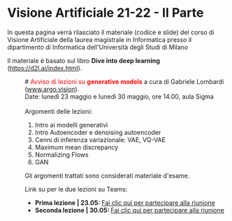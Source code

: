 # Visione Artificiale 21-22 - II Parte

In questa pagina verrà rilasciato il materiale (codice e slide) del corso di Visione Artificiale della laurea magistrale in Informatica presso il dipartimento di Informatica dell'Università degli Studi di Milano

Il materiale è basato sul libro **Dive into deep learning** (https://d2l.ai/index.html).
 


<dl>
							
<dd>
# <font color="red">Avviso di lezioni su <strong>generative models</strong></font>
a cura di Gabriele Lombardi (<a href="https://www.argo.vision)" target="_top">www.argo.vision</a>).<br>
Date: lunedì 23 maggio e lunedì 30 maggio, ore 14.00, aula Sigma<br><br>
Argomenti delle lezioni:
<ol>
<li>Intro ai modelli generativi</li>
<li>Intro Autoencoder e denoising autoencoder</li>
<li>Cenni di inferenza variazionale: VAE, VQ-VAE</li>
<li>Maximum mean discrepancy</li>
<li>Normalizing Flows</li>
<li>GAN</li>
</ol>
Gli argomenti trattati sono considerati materiale d'esame.

Link su per le due lezioni su Teams:
<ul>
<li><strong>Prima lezione | 23.05: </strong><a href="https://teams.microsoft.com/l/meetup-join/19%3ameeting_NzEwMGRlODctN2RjOS00Njg2LWE1ZDMtMzgxMzAzMzdhNWQ3%40thread.v2/0?context=%7b%22Tid%22%3a%221bea38e2-0b2f-4124-af72-0ca7ce974ef6%22%2c%22Oid%22%3a%22aa36c5df-f04f-41f7-bc2c-939a4fd1cb18%22%7d" target="_top">Fai clic qui per partecipare alla riunione</a></li>
									
<li><strong>Seconda lezione | 30.05: </strong><a href="https://teams.microsoft.com/l/meetup-join/19%3ameeting_OGRiMDhkYTEtODNhYi00Yjc4LWI0NWUtMDE3OGE2YWRlNGEx%40thread.v2/0?context=%7b%22Tid%22%3a%221bea38e2-0b2f-4124-af72-0ca7ce974ef6%22%2c%22Oid%22%3a%22aa36c5df-f04f-41f7-bc2c-939a4fd1cb18%22%7d" target="_top">Fai clic qui per partecipare alla riunione</a></li>
</ul>
</dd>
</dl>
